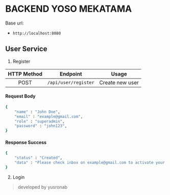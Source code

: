 # BACKEND YOSO MEKATAMA

Base url:
* `http://localhost:8080`

## User Service

1. Register

| HTTP Method | Endpoint | Usage |
| :---------: | -------- | ----- |
| POST | `/api/user/register` | Create new user |

#### Request Body

```sh
{
    "name" : "John Doe",
    "email" : "example@gmail.com",
    "role" : "superadmin",
    "password" : "john123",
}
```

#### Response Success

```sh
{
    "status" : "Created",
    "data" : "Please check inbox on example@gmail.com to activate your account",
}
```

2. Login

> developed by yusronab